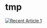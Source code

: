 # tmp

<a target="_blank" href="https://github-readme-medium-recent-article.vercel.app/medium/@saied.alimoradih/1"><img src="https://github-readme-medium-recent-article.vercel.app/medium/@saied.alimoradi/1" alt="Recent Article 1">
